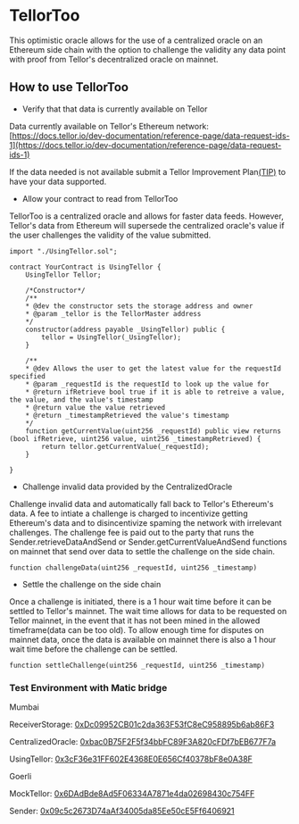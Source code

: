 # TellorToo

This optimistic oracle allows for the use of a centralized oracle on an Ethereum side chain with the option to challenge the validity any data point with proof from Tellor's decentralized oracle on mainnet.


## How to use TellorToo

* Verify that that data is currently available on Tellor 

Data currently available on Tellor's Ethereum network: 
[https://docs.tellor.io/dev-documentation/reference-page/data-request-ids-1](https://docs.tellor.io/dev-documentation/reference-page/data-request-ids-1)

If the data needed is not available submit a Tellor Improvement Plan[(TIP)](https://github.com/tellor-io/TIPs) to have your data supported. 

* Allow your contract to read from TellorToo

TellorToo is a centralized oracle and allows for faster data feeds. However, Tellor's data from Ethereum will supersede the centralized oracle's value if the user challenges the validity of the value submitted. 

```solidity
import "./UsingTellor.sol";

contract YourContract is UsingTellor {
    UsingTellor Tellor;

    /*Constructor*/
    /**
    * @dev the constructor sets the storage address and owner
    * @param _tellor is the TellorMaster address
    */
    constructor(address payable _UsingTellor) public {
        tellor = UsingTellor(_UsingTellor);
    }
	
    /**
    * @dev Allows the user to get the latest value for the requestId specified
    * @param _requestId is the requestId to look up the value for
    * @return ifRetrieve bool true if it is able to retreive a value, the value, and the value's timestamp
    * @return value the value retrieved
    * @return _timestampRetrieved the value's timestamp
    */
    function getCurrentValue(uint256 _requestId) public view returns (bool ifRetrieve, uint256 value, uint256 _timestampRetrieved) {
        return tellor.getCurrentValue(_requestId);
    }

}
```

* Challenge invalid data provided by the CentralizedOracle

Challenge invalid data and automatically fall back to Tellor's Ethereum's data. A fee to intiate a challenge is charged to incentivize getting Ethereum's data and to disincentivize spaming the network with irrelevant challenges. The challenge fee is paid out to the party that runs the Sender.retrieveDataAndSend or Sender.getCurrentValueAndSend functions on mainnet that send over data to settle the challenge on the side chain. 

```solidity
function challengeData(uint256 _requestId, uint256 _timestamp)
```

* Settle the challenge on the side chain

Once a challenge is initiated, there is a 1 hour wait time before it can be settled to Tellor's mainnet. The wait time allows for data to be requested on Tellor mainnet, in the event that it has not been mined in the allowed timeframe(data can be too old). To allow enough time for disputes on mainnet data, once the data is available on mainnet there is also a 1 hour wait time before the challenge can be settled.

```solidity
function settleChallenge(uint256 _requestId, uint256 _timestamp)
```


### Test Environment with Matic bridge
Mumbai

ReceiverStorage: [0xDc09952CB01c2da363F53fC8eC958895b6ab86F3](
https://mumbai-explorer.matic.today/address/0xDc09952CB01c2da363F53fC8eC958895b6ab86F3/contracts)

CentralizedOracle: [0xbac0B75F2F5f34bbFC89F3A820cFDf7bEB677F7a](
https://mumbai-explorer.matic.today/address/0xbac0B75F2F5f34bbFC89F3A820cFDf7bEB677F7a/contracts)

UsingTellor: [0x3cF36e31FF602E4368E0E656Cf40378bF8e0A38F](
https://mumbai-explorer.matic.today/address/0x3cF36e31FF602E4368E0E656Cf40378bF8e0A38F/contracts)

Goerli

MockTellor: [0x6DAdBde8Ad5F06334A7871e4da02698430c754FF](
https://goerli.etherscan.io/address/0x6DAdBde8Ad5F06334A7871e4da02698430c754FF#code)

Sender: [0x09c5c2673D74aAf34005da85Ee50cE5Ff6406921](
https://goerli.etherscan.io/address/0x09c5c2673D74aAf34005da85Ee50cE5Ff6406921#code)


[//]: # (### Test Environment with no bridge)
[//]: # ( receiverStorage: 0x5Bb9d21C4d665bc82AE57D399d350Dc921687e01)
[//]: # (mockTellor: 0xd6a7B42C8548C4e5A1C6DDEDCd992A3Db98D57aa)
[//]: # (mockSender: 0xcEbec024c58C4Efa41DB118D8a8Cd30B7D02247b)
[//]: # (sender: 0xB750cc8647bEBA765B63259dB9Ac326EF0335dce)
[//]: # (centralizedOracle: 0xB99FFb1009504fbfcadC442930E2D652e3BB63c9)
[//]: # (usingTellor: 0x8b2313b41b759dC6Ec6BCb77749ED5DbF451476B)
